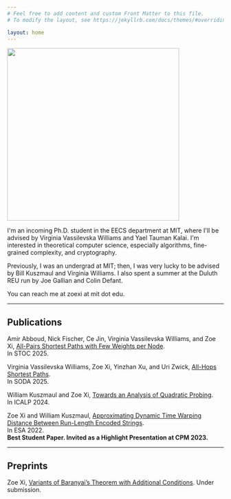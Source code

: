 ```yaml
---
# Feel free to add content and custom Front Matter to this file.
# To modify the layout, see https://jekyllrb.com/docs/themes/#overriding-theme-defaults

layout: home
---
```


<img width="400" src="Zoe-website.jpg">

I'm an incoming Ph.D. student in the EECS department at MIT, where
I'll be advised by Virginia Vassilevska Williams and Yael Tauman
Kalai. I'm interested in theoretical computer science, especially
algorithms, fine-grained complexity, and cryptography.

Previously, I was an undergrad at MIT; then, I was very lucky to be
advised by Bill Kuszmaul and Virginia Williams. I also spent a summer
at the Duluth REU run by Joe Gallian and Colin Defant.

You can reach me at zoexi at mit dot edu.

---

## **Publications**

Amir Abboud, Nick Fischer, Ce Jin, Virginia Vassilevska Williams, and
Zoe Xi, [All-Pairs Shortest Paths with Few Weights per Node](https://www.arxiv.org/abs/2506.20017).  
In STOC 2025.

Virginia Vassilevska Williams, Zoe Xi, Yinzhan Xu, and Uri Zwick,
[All-Hops Shortest Paths](https://arxiv.org/abs/2410.23617).  
In SODA 2025.

William Kuszmaul and Zoe Xi, [Towards an Analysis of Quadratic
Probing](https://drops.dagstuhl.de/entities/document/10.4230/LIPIcs.ICALP.2024.103).  
In ICALP 2024.

Zoe Xi and William Kuszmaul, [Approximating Dynamic Time Warping
Distance Between Run-Length Encoded Strings](https://arxiv.org/abs/2207.00915).  
In ESA 2022.  
**Best Student Paper. Invited as a Highlight Presentation at CPM 2023.**

---

## **Preprints**

Zoe Xi, [Variants of Baranyai’s Theorem with Additional
Conditions](https://arxiv.org/abs/2410.08513). Under submission.
